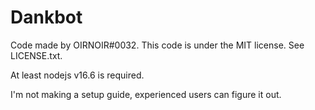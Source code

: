 # Dankbot

 Code made by OIRNOIR#0032.
 This code is under the MIT license. See LICENSE.txt.

 At least nodejs v16.6 is required.

 I'm not making a setup guide, experienced users can figure it out.
